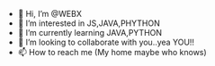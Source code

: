 - 👋 Hi, I’m @WEBX
- 👀 I’m interested in JS,JAVA,PHYTHON
- 🌱 I’m currently learning JAVA,PYTHON
- 💞️ I’m looking to collaborate with you..yea YOU!!
- 📫 How to reach me (My home maybe who knows)

<!---
WEBX is a ✨ special ✨ repository because its `README.md` (this file) appears on your GitHub profile.
You can click the Preview link to take a look at your changes.
--->
